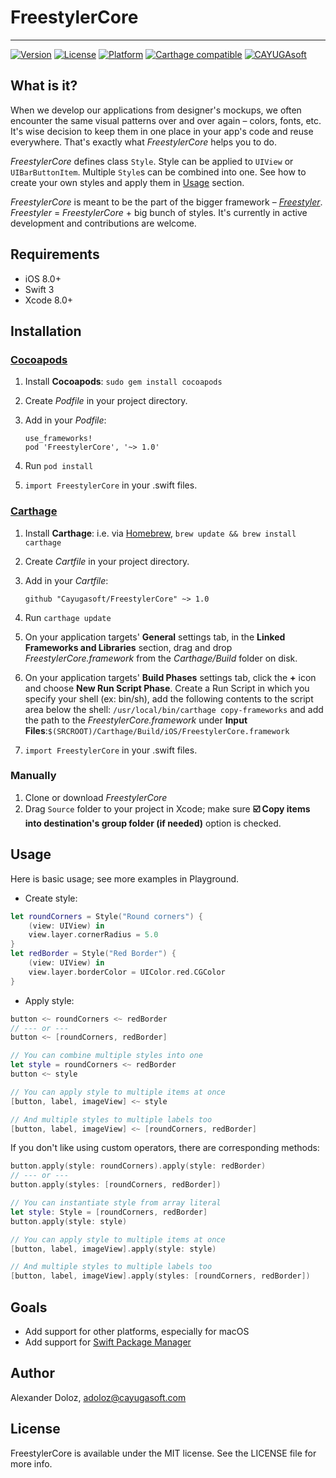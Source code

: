 # FreestylerCore

---

[![Version](https://img.shields.io/cocoapods/v/FreestylerCore.svg?style=flat)](http://cocoapods.org/pods/FreestylerCore)
[![License](https://img.shields.io/cocoapods/l/FreestylerCore.svg?style=flat)](http://cocoapods.org/pods/FreestylerCore)
[![Platform](https://img.shields.io/cocoapods/p/FreestylerCore.svg?style=flat)](http://cocoapods.org/pods/FreestylerCore)
[![Carthage compatible](https://img.shields.io/badge/Carthage-compatible-4BC51D.svg?style=flat)](https://github.com/Carthage/Carthage)
[![CAYUGAsoft](https://rawgithub.com/cayugasoft/Resources/master/Badges_by_Cayuga/by_Cayuga.svg)](http://cayugasoft.com/?utm_source=github)


## What is it?
When we develop our applications from designer's mockups, we often encounter the same visual patterns over and over again – colors, fonts, etc. It's wise decision to keep them in one place in your app's code and reuse everywhere. That's exactly what *FreestylerCore* helps you to do.

*FreestylerCore* defines class `Style`. Style can be applied to `UIView` or `UIBarButtonItem`. Multiple `Style`s can be combined into one. See how to create your own styles and apply them in [Usage](#usage) section.

*FreestylerCore* is meant to be the part of the bigger framework – [*Freestyler*](https://github.com/cayugasoft/Freestyler). *Freestyler* = *FreestylerCore* + big bunch of styles. It's currently in active development and contributions are welcome.

## Requirements
* iOS 8.0+
* Swift 3
* Xcode 8.0+

## Installation
### [Cocoapods](http://cocoapods.org)
1. Install **Cocoapods**: `sudo gem install cocoapods`
2. Create *Podfile* in your project directory.
3. Add in your *Podfile*:

	```
	use_frameworks!
	pod 'FreestylerCore', '~> 1.0'
	```
4. Run `pod install`
5. `import FreestylerCore` in your .swift files.

### [Carthage](https://github.com/Carthage/Carthage)
1. Install **Carthage**: i.e. via [Homebrew](http://brew.sh), `brew update && brew install carthage`
2. Create *Cartfile* in your project directory.
3. Add in your *Cartfile*:
	
	```
	github "Cayugasoft/FreestylerCore" ~> 1.0
	```
4. Run `carthage update`
5. On your application targets' **General** settings tab, in the **Linked Frameworks and Libraries** section, drag and drop *FreestylerCore.framework* from the *Carthage/Build* folder on disk.
6. On your application targets' **Build Phases** settings tab, click the **+** icon and choose **New Run Script Phase**. Create a Run Script in which you specify your shell (ex: bin/sh), add the following contents to the script area below the shell: `/usr/local/bin/carthage copy-frameworks` and add the path to the *FreestylerCore.framework* under **Input Files**:`$(SRCROOT)/Carthage/Build/iOS/FreestylerCore.framework`
7. `import FreestylerCore` in your .swift files.

### Manually
1. Clone or download *FreestylerCore*
2. Drag `Source` folder to your project in Xcode; make sure **☑️ Copy items into destination's group folder (if needed)** option is checked.

## Usage
Here is basic usage; see more examples in Playground.

- Create style:

```swift
let roundCorners = Style("Round corners") {
    (view: UIView) in
    view.layer.cornerRadius = 5.0
}
let redBorder = Style("Red Border") {
    (view: UIView) in
    view.layer.borderColor = UIColor.red.CGColor
}
```

- Apply style:

```swift
button <~ roundCorners <~ redBorder
// --- or ---
button <~ [roundCorners, redBorder]

// You can combine multiple styles into one 
let style = roundCorners <~ redBorder
button <~ style

// You can apply style to multiple items at once
[button, label, imageView] <~ style

// And multiple styles to multiple labels too
[button, label, imageView] <~ [roundCorners, redBorder]

```

If you don't like using custom operators, there are corresponding methods:

```swift
button.apply(style: roundCorners).apply(style: redBorder)
// --- or ---
button.apply(styles: [roundCorners, redBorder])

// You can instantiate style from array literal
let style: Style = [roundCorners, redBorder]
button.apply(style: style)

// You can apply style to multiple items at once
[button, label, imageView].apply(style: style)

// And multiple styles to multiple labels too
[button, label, imageView].apply(styles: [roundCorners, redBorder])
```

## Goals

* Add support for other platforms, especially for macOS
* Add support for [Swift Package Manager](https://swift.org/package-manager/)

## Author

Alexander Doloz, [adoloz@cayugasoft.com](mailto:adoloz@cayugasoft.com)

## License

FreestylerCore is available under the MIT license. See the LICENSE file for more info.